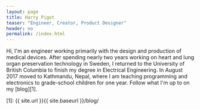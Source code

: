 ```yaml
---
layout: page
title: Harry Pigot
teaser: "Engineer, Creator, Product Designer"
header: no
permalink: /index.html
---
```


Hi, I'm an engineer working primarily with the design and production of medical devices. After spending nearly two years working on heart and lung organ preservation technology in Sweden, I returned to the University of British Columbia to finish my degree in Electrical Engineering. In August 2017 moved to Kathmandu, Nepal, where I am teaching programming and electronics to grade-school children for one year. Follow what I'm up to on my [blog][1].

[1]: {{ site.url }}{{ site.baseurl }}/blog/